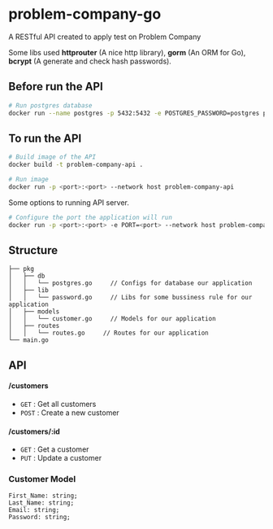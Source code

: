 # problem-company-go
A RESTful API created to apply test on Problem Company

Some libs used **httprouter** (A nice http library), **gorm** (An ORM for Go), **bcrypt** (A generate and check hash passwords).

## Before run the API
```bash
# Run postgres database
docker run --name postgres -p 5432:5432 -e POSTGRES_PASSWORD=postgres postgres:14.5-alpine
```

## To run the API
```bash
# Build image of the API
docker build -t problem-company-api .

# Run image
docker run -p <port>:<port> --network host problem-company-api
```

Some options to running API server.
```bash
# Configure the port the application will run
docker run -p <port>:<port> -e PORT=<port> --network host problem-company-api
```

## Structure
```
├── pkg
│   ├── db
│   │   └── postgres.go     // Configs for database our application
│   ├── lib
│   │   └── password.go     // Libs for some bussiness rule for our application
│   ├── models
│   │   └── customer.go     // Models for our application
│   ├── routes
│   │   └── routes.go     // Routes for our application
└── main.go
```

## API

#### /customers
* `GET` : Get all customers
* `POST` : Create a new customer

#### /customers/:id
* `GET` : Get a customer
* `PUT` : Update a customer

### Customer Model
```
First_Name: string;
Last_Name: string;
Email: string;
Password: string;
```